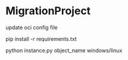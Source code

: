 # MigrationProject

update oci config file

pip install -r requirements.txt

python instance.py object_name windows/linux
